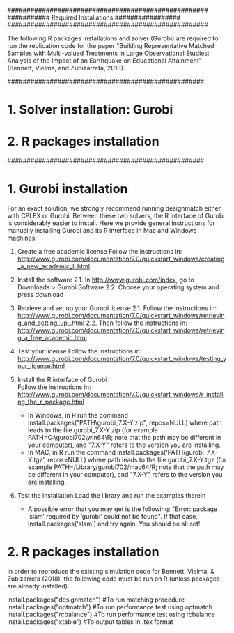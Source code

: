 ####################################################
########### Required Installations #################
####################################################

The following R packages installations and solver (Gurobi) are required to run the replication code for the paper "Building Representative Matched Samples with Multi-valued Treatments in Large Observational Studies: Analysis of the Impact of an Earthquake on Educational Attainment" (Bennett, Vielma, and Zubizarreta, 2018).

###################################################
# 1. Solver installation: Gurobi
# 2. R packages installation
###################################################

# 1. Gurobi installation

For an exact solution, we strongly recommend running designmatch either with CPLEX or Gurobi.  Between these two solvers, the R interface of Gurobi is considerably easier to install.  Here we provide general instructions for manually installing Gurobi and its R interface in Mac and Windows machines.

1. Create a free academic license
	Follow the instructions in: http://www.gurobi.com/documentation/7.0/quickstart_windows/creating_a_new_academic_li.html

2. Install the software
	2.1. In http://www.gurobi.com/index, go to Downloads > Gurobi Software
	2.2. Choose your operating system and press download

3. Retrieve and set up your Gurobi license
	2.1. Follow the instructions in: http://www.gurobi.com/documentation/7.0/quickstart_windows/retrieving_and_setting_up_.html
	2.2. Then follow the instructions in: http://www.gurobi.com/documentation/7.0/quickstart_windows/retrieving_a_free_academic.html

4. Test your license
	Follow the instructions in: http://www.gurobi.com/documentation/7.0/quickstart_windows/testing_your_license.html

5. Install the R interface of Gurobi	
	Follow the instructions in: http://www.gurobi.com/documentation/7.0/quickstart_windows/r_installing_the_r_package.html
	* In Windows, in R run the command install.packages("PATH\\gurobi_7.X-Y.zip", repos=NULL) where path leads to the file gurobi_7.X-Y.zip (for example PATH=C:\\gurobi702\\win64\\R; note that the path may be different in your computer), and "7.X-Y" refers to the version you are installing.
	* In MAC, in R run the command install.packages('PATH/gurobi_7.X-Y.tgz', repos=NULL) where path leads to the file gurobi_7.X-Y.tgz (for example PATH=/Library/gurobi702/mac64/R; note that the path may be different in your computer), and "7.X-Y" refers to the version you are installing.
		
6. Test the installation 
	Load the library and run the examples therein
	* A possible error that you may get is the following: "Error: package ‘slam’ required by ‘gurobi’ could not be found". If that case, install.packages('slam') and try again.
	You should be all set!


# 2. R packages installation

In order to reproduce the existing simulation code for Bennett, Vielma, & Zubizarreta (2018), the following code must be run on R (unless packages are already installed).

install.packages("designmatch") #To run matching procedure
install.packages("optmatch") #To run performance test using optmatch
install.packages("rcbalance") #To run performance test using rcbalance
install.packages("xtable") #To output tables in .tex format
